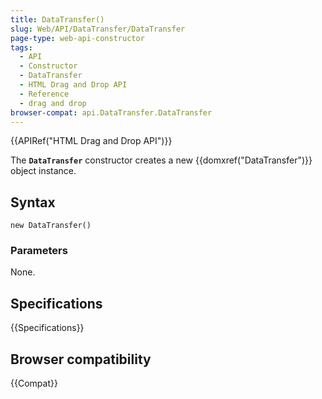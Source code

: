 ```yaml
---
title: DataTransfer()
slug: Web/API/DataTransfer/DataTransfer
page-type: web-api-constructor
tags:
  - API
  - Constructor
  - DataTransfer
  - HTML Drag and Drop API
  - Reference
  - drag and drop
browser-compat: api.DataTransfer.DataTransfer
---
```


{{APIRef("HTML Drag and Drop API")}}

The **`DataTransfer`** constructor creates a new
{{domxref("DataTransfer")}} object instance.

## Syntax

```js-nolint
new DataTransfer()
```

### Parameters

None.

## Specifications

{{Specifications}}

## Browser compatibility

{{Compat}}
